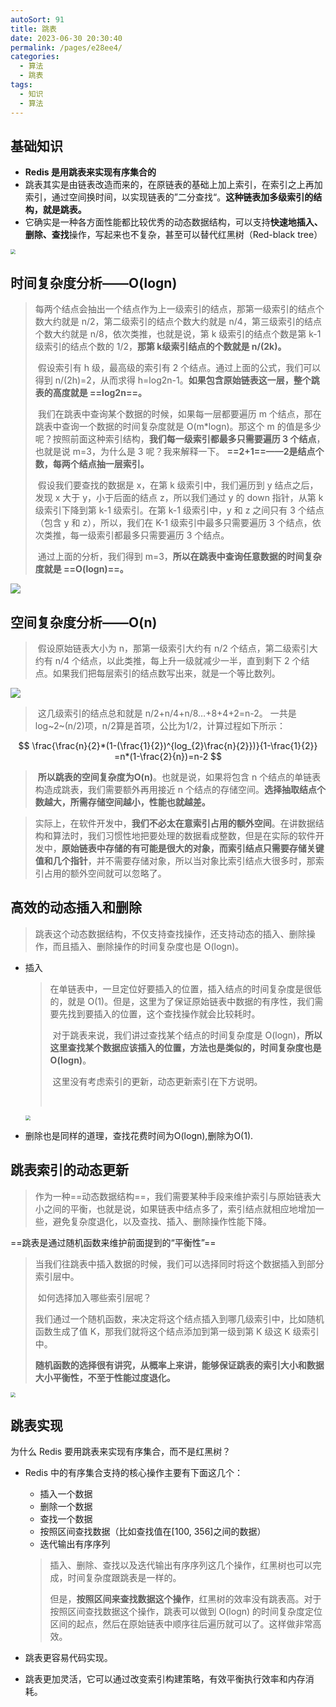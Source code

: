 ```yaml
---
autoSort: 91
title: 跳表
date: 2023-06-30 20:30:40
permalink: /pages/e28ee4/
categories: 
  - 算法
  - 跳表
tags: 
  - 知识
  - 算法
---
```




## 基础知识

* **Redis 是用跳表来实现有序集合的**
* 跳表其实是由链表改造而来的，在原链表的基础上加上索引，在索引之上再加索引，通过空间换时间，以实现链表的”二分查找“。**这种链表加多级索引的结构，就是跳表。**
* 它确实是一种各方面性能都比较优秀的动态数据结构，可以支持**快速地插入、删除、查找**操作，写起来也不复杂，甚至可以替代红黑树（Red-black tree）

<img src="/assets/算法/跳表1.webp" style="zoom:50%;" />



## 时间复杂度分析——O(logn)

>​	每两个结点会抽出一个结点作为上一级索引的结点，那第一级索引的结点个数大约就是 n/2，第二级索引的结点个数大约就是 n/4，第三级索引的结点个数大约就是 n/8，依次类推，也就是说，第 k 级索引的结点个数是第 k-1 级索引的结点个数的 1/2，**那第 k级索引结点的个数就是 n/(2k)。**
>
>​	假设索引有 h 级，最高级的索引有 2 个结点。通过上面的公式，我们可以得到 n/(2h)=2，从而求得 h=log2n-1。**如果包含原始链表这一层，整个跳表的高度就是 ==log2n==。**
>
>​	我们在跳表中查询某个数据的时候，如果每一层都要遍历 m 个结点，那在跳表中查询一个数据的时间复杂度就是 O(m*logn)。那这个 m 的值是多少呢？按照前面这种索引结构，**我们每一级索引都最多只需要遍历 3 个结点**，也就是说 m=3，为什么是 3 呢？我来解释一下。 **==2+1==——2是结点个数，每两个结点抽一层索引。**
>
>​	假设我们要查找的数据是 x，在第 k 级索引中，我们遍历到 y 结点之后，发现 x 大于 y，小于后面的结点 z，所以我们通过 y 的 down 指针，从第 k 级索引下降到第 k-1 级索引。在第 k-1 级索引中，y 和 z 之间只有 3 个结点（包含 y 和 z），所以，我们在 K-1 级索引中最多只需要遍历 3 个结点，依次类推，每一级索引都最多只需要遍历 3 个结点。
>
>​	通过上面的分析，我们得到 m=3，**所以在跳表中查询任意数据的时间复杂度就是 ==O(logn)==。**

![](/assets/算法/跳表2.webp)



## 空间复杂度分析——O(n)

> ​	假设原始链表大小为 n，那第一级索引大约有 n/2 个结点，第二级索引大约有 n/4 个结点，以此类推，每上升一级就减少一半，直到剩下 2 个结点。如果我们把每层索引的结点数写出来，就是一个等比数列。

![](/assets/算法/跳表3.webp)

> ​	这几级索引的结点总和就是 n/2+n/4+n/8…+8+4+2=n-2。 一共是log~2~(n/2)项，n/2算是首项，公比为1/2，计算过程如下所示：

$$
\frac{\frac{n}{2}*(1-(\frac{1}{2})^{log_{2}\frac{n}{2}})}{1-\frac{1}{2}}
=n*(1-\frac{2}{n})=n-2
$$

> ​	**所以跳表的空间复杂度为O(n)**。也就是说，如果将包含 n 个结点的单链表构造成跳表，我们需要额外再用接近 n 个结点的存储空间。**选择抽取结点个数越大，所需存储空间越小，性能也就越差。**

> ​	实际上，在软件开发中，**我们不必太在意索引占用的额外空间**。在讲数据结构和算法时，我们习惯性地把要处理的数据看成整数，但是在实际的软件开发中，**原始链表中存储的有可能是很大的对象，而索引结点只需要存储关键值和几个指针**，并不需要存储对象，所以当对象比索引结点大很多时，那索引占用的额外空间就可以忽略了。



## 高效的动态插入和删除

> ​	跳表这个动态数据结构，不仅支持查找操作，还支持动态的插入、删除操作，而且插入、删除操作的时间复杂度也是 O(logn)。

* 插入

  > ​	在单链表中，一旦定位好要插入的位置，插入结点的时间复杂度是很低的，就是 O(1)。但是，这里为了保证原始链表中数据的有序性，我们需要先找到要插入的位置，这个查找操作就会比较耗时。
  >
  > ​	对于跳表来说，我们讲过查找某个结点的时间复杂度是 O(logn)，**所以这里查找某个数据应该插入的位置，方法也是类似的，时间复杂度也是 O(logn)**。
  >
  > ​	这里没有考虑索引的更新，动态更新索引在下方说明。
  >
  > ​	

  <img src="/assets/算法/跳表插入.webp" style="zoom:50%;" />

* 删除也是同样的道理，查找花费时间为O(logn),删除为O(1).



## 跳表索引的动态更新

> ​	作为一种==动态数据结构==，我们需要某种手段来维护索引与原始链表大小之间的平衡，也就是说，如果链表中结点多了，索引结点就相应地增加一些，避免复杂度退化，以及查找、插入、删除操作性能下降。

==跳表是通过随机函数来维护前面提到的“平衡性”==

> ​	当我们往跳表中插入数据的时候，我们可以选择同时将这个数据插入到部分索引层中。
>
> ​	如何选择加入哪些索引层呢？
>
> ​	我们通过一个随机函数，来决定将这个结点插入到哪几级索引中，比如随机函数生成了值 K，那我们就将这个结点添加到第一级到第 K 级这 K 级索引中。
>
> ​	**随机函数的选择很有讲究，从概率上来讲，能够保证跳表的索引大小和数据大小平衡性，不至于性能过度退化。**

<img src="/assets/算法/跳表动态更新.webp" style="zoom:50%;" />



## 跳表实现

为什么 Redis 要用跳表来实现有序集合，而不是红黑树？

* Redis 中的有序集合支持的核心操作主要有下面这几个：

  * 插入一个数据
  * 删除一个数据
  * 查找一个数据
  * 按照区间查找数据（比如查找值在[100, 356]之间的数据）
  * 迭代输出有序序列

  > ​      插入、删除、查找以及迭代输出有序序列这几个操作，红黑树也可以完成，时间复杂度跟跳表是一样的。
  >
  > ​     但是，**按照区间来查找数据这个操作**，红黑树的效率没有跳表高。对于按照区间查找数据这个操作，跳表可以做到 O(logn) 的时间复杂度定位区间的起点，然后在原始链表中顺序往后遍历就可以了。这样做非常高效。

* 跳表更容易代码实现。

* 跳表更加灵活，它可以通过改变索引构建策略，有效平衡执行效率和内存消耗。

